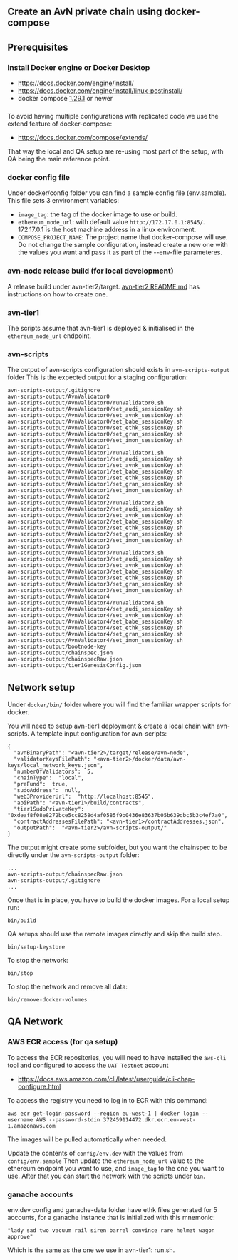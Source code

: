 ## Create an AvN private chain using docker-compose
## Prerequisites
### Install Docker engine or Docker Desktop
 - https://docs.docker.com/engine/install/
 - https://docs.docker.com/engine/install/linux-postinstall/
 - docker compose [1.29.1](https://docs.docker.com/compose/install/) or newer

###
To avoid having multiple configurations with replicated code we use the extend feature of docker-compose:
 - https://docs.docker.com/compose/extends/

That way the local and QA setup are re-using most part of the setup, with QA being the main reference point.

### docker config file
Under docker/config folder you can find a sample config file (env.sample). This file sets 3 environment variables:
 - `image_tag`: the tag of the docker image to use or build.
 - `ethereum_node_url`: with default value ```http://172.17.0.1:8545/```. 172.17.0.1 is the host machine address in a linux environment.
 - `COMPOSE_PROJECT_NAME`: The project name that docker-compose will use.
Do not change the sample configuration, instead create a new one with the values you want and pass it as part of the --env-file parameteres.
### avn-node release build (for local development)
A release build under avn-tier2/target. [avn-tier2 README.md](../README.md) has instructions on how to create one.
### avn-tier1
The scripts assume that avn-tier1 is deployed & initialised in the `ethereum_node_url` endpoint.
### avn-scripts
The output of avn-scripts configuration should exists in `avn-scripts-output` folder
This is the expected output for a staging configuration:
```avn-scripts-output/
avn-scripts-output/.gitignore
avn-scripts-output/AvnValidator0
avn-scripts-output/AvnValidator0/runValidator0.sh
avn-scripts-output/AvnValidator0/set_audi_sessionKey.sh
avn-scripts-output/AvnValidator0/set_avnk_sessionKey.sh
avn-scripts-output/AvnValidator0/set_babe_sessionKey.sh
avn-scripts-output/AvnValidator0/set_ethk_sessionKey.sh
avn-scripts-output/AvnValidator0/set_gran_sessionKey.sh
avn-scripts-output/AvnValidator0/set_imon_sessionKey.sh
avn-scripts-output/AvnValidator1
avn-scripts-output/AvnValidator1/runValidator1.sh
avn-scripts-output/AvnValidator1/set_audi_sessionKey.sh
avn-scripts-output/AvnValidator1/set_avnk_sessionKey.sh
avn-scripts-output/AvnValidator1/set_babe_sessionKey.sh
avn-scripts-output/AvnValidator1/set_ethk_sessionKey.sh
avn-scripts-output/AvnValidator1/set_gran_sessionKey.sh
avn-scripts-output/AvnValidator1/set_imon_sessionKey.sh
avn-scripts-output/AvnValidator2
avn-scripts-output/AvnValidator2/runValidator2.sh
avn-scripts-output/AvnValidator2/set_audi_sessionKey.sh
avn-scripts-output/AvnValidator2/set_avnk_sessionKey.sh
avn-scripts-output/AvnValidator2/set_babe_sessionKey.sh
avn-scripts-output/AvnValidator2/set_ethk_sessionKey.sh
avn-scripts-output/AvnValidator2/set_gran_sessionKey.sh
avn-scripts-output/AvnValidator2/set_imon_sessionKey.sh
avn-scripts-output/AvnValidator3
avn-scripts-output/AvnValidator3/runValidator3.sh
avn-scripts-output/AvnValidator3/set_audi_sessionKey.sh
avn-scripts-output/AvnValidator3/set_avnk_sessionKey.sh
avn-scripts-output/AvnValidator3/set_babe_sessionKey.sh
avn-scripts-output/AvnValidator3/set_ethk_sessionKey.sh
avn-scripts-output/AvnValidator3/set_gran_sessionKey.sh
avn-scripts-output/AvnValidator3/set_imon_sessionKey.sh
avn-scripts-output/AvnValidator4
avn-scripts-output/AvnValidator4/runValidator4.sh
avn-scripts-output/AvnValidator4/set_audi_sessionKey.sh
avn-scripts-output/AvnValidator4/set_avnk_sessionKey.sh
avn-scripts-output/AvnValidator4/set_babe_sessionKey.sh
avn-scripts-output/AvnValidator4/set_ethk_sessionKey.sh
avn-scripts-output/AvnValidator4/set_gran_sessionKey.sh
avn-scripts-output/AvnValidator4/set_imon_sessionKey.sh
avn-scripts-output/bootnode-key
avn-scripts-output/chainspec.json
avn-scripts-output/chainspecRaw.json
avn-scripts-output/tier1GenesisConfig.json

```
## Network setup
Under `docker/bin/` folder where you will find the familiar wrapper scripts for docker.

You will need to setup avn-tier1 deployment & create a local chain with avn-scripts. A template input configuration for avn-scripts:

```
{
  "avnBinaryPath": "<avn-tier2>/target/release/avn-node",
  "validatorKeysFilePath": "<avn-tier2>/docker/data/avn-keys/local_network_keys.json",
  "numberOfValidators":  5,
  "chainType":  "local",
  "preFund":  true,
  "sudoAddress":  null,
  "web3ProviderUrl":  "http://localhost:8545",
  "abiPath": "<avn-tier1>/build/contracts",
  "tier1SudoPrivateKey": "0xdeaf8f08e8272bce5cc8258d4af0585f9b0436e83637b05b639dbc5b3c4ef7a0",
  "contractAddressesFilePath": "<avn-tier1>/contractAddresses.json",
  "outputPath":  "<avn-tier2>/avn-scripts-output/"
}
```
The output might create some subfolder, but you want the chainspec to be directly under the `avn-scripts-output` folder:
```
...
avn-scripts-output/chainspecRaw.json
avn-scripts-output/.gitignore
...
```
Once that is in place, you have to build the docker images. For a local setup run:
```
bin/build
```
QA setups should use the remote images directly and skip the build step.
```
bin/setup-keystore
```
To stop the network:
```
bin/stop
```
To stop the network and remove all data:
```
bin/remove-docker-volumes
```

## QA Network

### AWS ECR access (for qa setup)
To access the ECR repositories, you will need to have installed the `aws-cli` tool and configured to access the `UAT Testnet` account
- https://docs.aws.amazon.com/cli/latest/userguide/cli-chap-configure.html

To access the registry you need to log in to ECR with this command:
```
aws ecr get-login-password --region eu-west-1 | docker login --username AWS --password-stdin 372459114472.dkr.ecr.eu-west-1.amazonaws.com
```

The images will be pulled automatically when needed.

Update the contents of `config/env.dev` with the values from `config/env.sample`
Then update the `ethereum_node_url` value to the ethereum endpoint you want to use, and `image_tag` to the one you want to use.
After that you can start the network with the scripts under `bin`.

### ganache accounts
env.dev config and ganache-data folder have ethk files generated for 5 accounts, for a ganache instance that is initialized with this mnemonic:
```
"lady sad two vacuum rail siren barrel convince rare helmet wagon approve"
```
Which is the same as the one we use in avn-tier1: run.sh.
